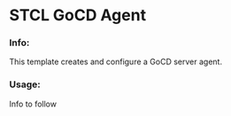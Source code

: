 # STCL GoCD Agent

### Info:

 This template creates and configure a GoCD server agent.


### Usage:

 Info to follow
